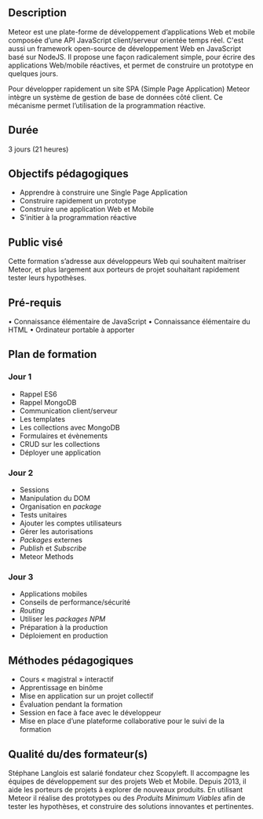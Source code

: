 ## Description
Meteor est une plate-forme de développement d’applications Web et mobile composée d’une API JavaScript client/serveur orientée temps réel.
C'est aussi un framework open-source de développement Web en JavaScript basé sur NodeJS. Il propose une façon radicalement simple, pour écrire des applications Web/mobile réactives, et permet de construire un prototype en quelques jours.

Pour développer rapidement un site SPA (Simple Page Application) Meteor intègre un système de gestion de base de données côté client. Ce mécanisme permet l’utilisation de la programmation réactive.

## Durée
3 jours (21 heures)

## Objectifs pédagogiques
- Apprendre à construire une Single Page Application
- Construire rapidement un prototype
- Construire une application Web et Mobile
- S’initier à la programmation réactive

## Public visé
Cette formation s’adresse aux développeurs Web qui souhaitent maitriser Meteor, et plus largement aux porteurs de projet souhaitant rapidement tester leurs hypothèses.

## Pré-requis
• Connaissance élémentaire de JavaScript
• Connaissance élémentaire du HTML
• Ordinateur portable à apporter

## Plan de formation

### Jour 1
* Rappel ES6
* Rappel MongoDB
* Communication client/serveur
* Les templates
* Les collections avec MongoDB
* Formulaires et évènements
* CRUD sur les collections
* Déployer une application

### Jour 2
* Sessions
* Manipulation du DOM
* Organisation en _package_
* Tests unitaires
* Ajouter les comptes utilisateurs
* Gérer les autorisations
* _Packages_ externes
* _Publish_ et _Subscribe_
* Meteor Methods

### Jour 3
* Applications mobiles
* Conseils de performance/sécurité
* _Routing_
* Utiliser les _packages NPM_
* Préparation à la production
* Déploiement en production

## Méthodes pédagogiques
* Cours « magistral » interactif
* Apprentissage en binôme
* Mise en application sur un projet collectif
* Évaluation pendant la formation
* Session en face à face avec le développeur
* Mise en place d’une plateforme collaborative pour le suivi de la formation

## Qualité du/des formateur(s)
Stéphane Langlois est salarié fondateur chez Scopyleft. Il accompagne les équipes de développement sur des projets Web et Mobile. Depuis 2013, il aide les porteurs de projets à explorer de nouveaux produits. En utilisant Meteor il réalise des prototypes ou des _Produits Minimum Viables_ afin de tester les hypothèses, et construire des solutions innovantes et pertinentes.
